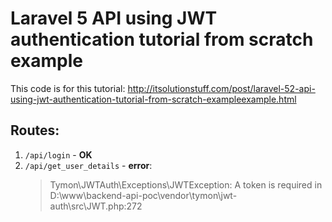 #  Laravel 5 API using JWT authentication tutorial from scratch example

This code is for this tutorial: 
http://itsolutionstuff.com/post/laravel-52-api-using-jwt-authentication-tutorial-from-scratch-exampleexample.html


## Routes:

1. `/api/login`  - **OK**
2. `/api/get_user_details` - **error**:
   > Tymon\JWTAuth\Exceptions\JWTException: A token is required in D:\www\backend-api-poc\vendor\tymon\jwt-auth\src\JWT.php:272
